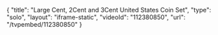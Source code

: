{
    "title": "Large Cent, 2Cent and 3Cent United States Coin Set",
    "type": "solo",
    "layout": "iframe-static",
    "videoId": "112380850",
    "url": "\/tvpembed\/112380850"
}